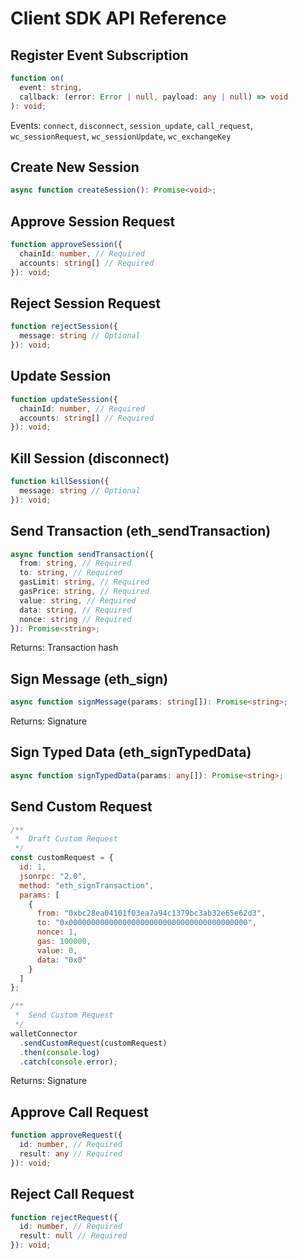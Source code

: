 # Client SDK API Reference

## Register Event Subscription

```typescript
function on(
  event: string,
  callback: (error: Error | null, payload: any | null) => void
): void;
```

Events: `connect`, `disconnect`, `session_update`, `call_request`, `wc_sessionRequest`, `wc_sessionUpdate`, `wc_exchangeKey`

## Create New Session

```typescript
async function createSession(): Promise<void>;
```

## Approve Session Request

```typescript
function approveSession({
  chainId: number, // Required
  accounts: string[] // Required
}): void;
```

## Reject Session Request

```typescript
function rejectSession({
  message: string // Optional
}): void;
```

## Update Session

```typescript
function updateSession({
  chainId: number, // Required
  accounts: string[] // Required
}): void;
```

## Kill Session \(disconnect\)

```typescript
function killSession({
  message: string // Optional
}): void;
```

## Send Transaction \(eth_sendTransaction\)

```typescript
async function sendTransaction({
  from: string, // Required
  to: string, // Required
  gasLimit: string, // Required
  gasPrice: string, // Required
  value: string, // Required
  data: string, // Required
  nonce: string // Required
}): Promise<string>;
```

Returns: Transaction hash

## Sign Message \(eth_sign\)

```typescript
async function signMessage(params: string[]): Promise<string>;
```

Returns: Signature

## Sign Typed Data \(eth_signTypedData\)

```typescript
async function signTypedData(params: any[]): Promise<string>;
```

## Send Custom Request

```javascript
/**
 *  Draft Custom Request
 */
const customRequest = {
  id: 1,
  jsonrpc: "2.0",
  method: "eth_signTransaction",
  params: [
    {
      from: "0xbc28ea04101f03ea7a94c1379bc3ab32e65e62d3",
      to: "0x0000000000000000000000000000000000000000",
      nonce: 1,
      gas: 100000,
      value: 0,
      data: "0x0"
    }
  ]
};

/**
 *  Send Custom Request
 */
walletConnector
  .sendCustomRequest(customRequest)
  .then(console.log)
  .catch(console.error);
```

Returns: Signature

## Approve Call Request

```typescript
function approveRequest({
  id: number, // Required
  result: any // Required
}): void;
```

## Reject Call Request

```typescript
function rejectRequest({
  id: number, // Required
  result: null // Required
}): void;
```
